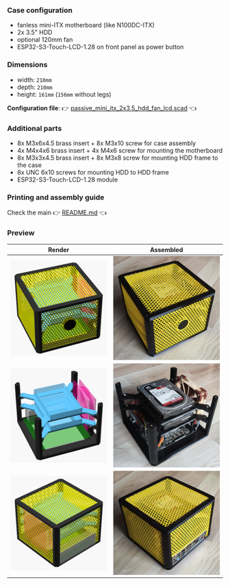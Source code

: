 ### Case configuration

* fanless mini-ITX motherboard (like N100DC-ITX)
* 2x 3.5" HDD
* optional 120mm fan
* ESP32-S3-Touch-LCD-1.28 on front panel as power button

### Dimensions

* width:  `210mm`
* depth:  `210mm`
* height: `161mm` (`156mm` without legs)

**Configuration file**: :point_right:
[passive_mini_itx_2x3.5_hdd_fan_lcd.scad](../../scad/config/passive_mini_itx_2x3.5_hdd_fan_lcd.scad)
:point_left:

### Additional parts

* 8x M3x6x4.5 brass insert + 8x M3x10 screw for case assembly
* 4x M4x4x6 brass insert + 4x M4x6 screw for mounting the motherboard
* 8x M3x3x4.5 brass insert + 8x M3x8 screw for mounting HDD frame to the case
* 8x UNC 6x10 screws for mounting HDD to HDD frame
* ESP32-S3-Touch-LCD-1.28 module

### Printing and assembly guide 

Check the main :point_right: [README.md](../../README.md) :point_left:

### Preview

| Render                                                                                                                    | Assembled                                                                                                                     |
|---------------------------------------------------------------------------------------------------------------------------|-------------------------------------------------------------------------------------------------------------------------------|
| ![render_front_passive_mini_itx_2x3.5_hdd_fan_lcd.png](../../.assets/render_front_passive_mini_itx_2x3.5_hdd_fan_lcd.png) | ![printed_front_passive_mini_itx_2x3.5_hdd_fan_lcd.jpg](../../.assets/printed_front_passive_mini_itx_2x3.5_hdd_fan_lcd.jpg)   |
| ![render_inside_mini_itx_2x3.5_hdd_fan_lcd.png](../../.assets/render_inside_mini_itx_2x3.5_hdd_fan_lcd.png)               | ![printed_inside_passive_mini_itx_2x3.5_hdd_fan_lcd.jpg](../../.assets/printed_inside_passive_mini_itx_2x3.5_hdd_fan_lcd.jpg) |
| ![render_back_passive_mini_itx_2x3.5_hdd_fan_lcd.png](../../.assets/render_back_passive_mini_itx_2x3.5_hdd_fan_lcd.png)   | ![printed_back_passive_mini_itx_2x3.5_hdd_fan_lcd.jpg](../../.assets/printed_back_passive_mini_itx_2x3.5_hdd_fan_lcd.jpg)     |
